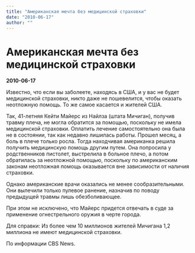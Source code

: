 ```yaml
---
title: "Американская мечта без медицинской страховки"
date: "2010-06-17"
author: ""
---
```


# Американская мечта без медицинской страховки

**2010-06-17** 

Известно, что если вы заболеете, находясь в США, и у вас не будет медицинской страховки, никто даже не пошевелится, чтобы оказать неотложную помощь. То же самое касается и жителей США.

Так, 41-летняя Кейти Майерс из Найлза (штата Мичиган), получив травму плеча, не могла обратится за помощью, поскольку не имела медицинской страховки. Оплатить лечение самостоятельно она была не в состоянии, так как недавно лишилась работы. Прошел месяц, а боль в плече только росла. Тогда находчивая американка решила получить медицинскую помощь другим путем. Она попросила у родственников пистолет, выстрелила в больное плечо, а потом обратилась за неотложной помощью, поскольку по американским законам неотложная помощь оказывается вне зависимости от наличия страховки.

Однако американские врачи оказались не менее сообразительными. Они вылечили только пулевое ранение, назначив по поводу предыдущей травмы лишь обезболивающее.

При этом не исключено, что Майерс придется отвечать в суде за применение огнестрельного оружия в черте города.

Для справки: Из более чем 10 миллионов жителей Мичигана 1,2 миллиона не имеют медицинской страховки.

 

По информации CBS News.